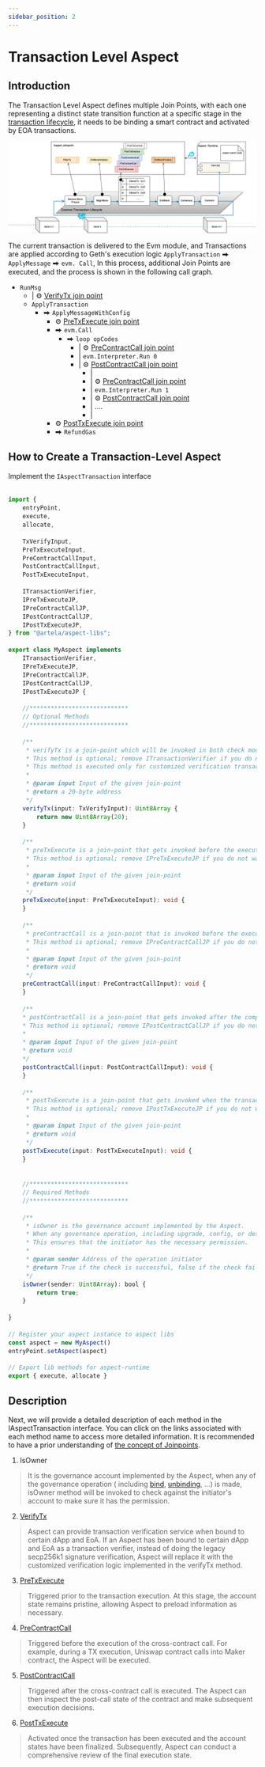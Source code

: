```yaml
---
sidebar_position: 2
---
```


# Transaction Level Aspect

## Introduction

The Transaction Level Aspect defines multiple Join Points, with each one representing a distinct state transition
function at a specific stage in the [transaction lifecycle](/develop/core-concepts/lifecycle),
it needs to be binding a smart contract and activated by EOA transactions.

![img.png](../img/jp.png)

The current transaction is delivered to the Evm module, and Transactions are applied according to Geth's execution
logic `ApplyTransaction` ⮕ `ApplyMessage` ⮕ `evm. Call`, In this process, additional Join Points are executed, and the
process is shown in the following call graph.

* `RunMsg`
  * | ⚙ [VerifyTx join point](/develop/reference/aspect-lib/tx-level-aspect/verify-tx)
  * `ApplyTransaction`
    * ⮕ `ApplyMessageWithConfig`
      * ⚙ [PreTxExecute join point](/develop/reference/aspect-lib/tx-level-aspect/pre-tx-execute)
      * ⮕ `evm.Call`
        * ⮕ `loop opCodes`
          * | ⚙ [PreContractCall join point](/develop/reference/aspect-lib/tx-level-aspect/pre-contract-call)
          * | `evm.Interpreter.Run 0`
          * | ⚙ [PostContractCall join point](/develop/reference/aspect-lib/tx-level-aspect/post-contract-call)
            * |
            * | ⚙ [PreContractCall join point](/develop/reference/aspect-lib/tx-level-aspect/pre-contract-call)
            * | `evm.Interpreter.Run 1`
            * | ⚙ [PostContractCall join point](/develop/reference/aspect-lib/tx-level-aspect/post-contract-call)
            * | ....
            * |
      * ⚙ [PostTxExecute join point](/develop/reference/aspect-lib/tx-level-aspect/post-tx-execute)
      * ⮕ `RefundGas`

## How to Create a Transaction-Level Aspect

Implement the `IAspectTransaction` interface

<!-- @formatter:off -->
```typescript

import {
    entryPoint,
    execute,
    allocate,

    TxVerifyInput,
    PreTxExecuteInput,
    PreContractCallInput,
    PostContractCallInput,
    PostTxExecuteInput,

    ITransactionVerifier,
    IPreTxExecuteJP,
    IPreContractCallJP,
    IPostContractCallJP,
    IPostTxExecuteJP,
} from "@artela/aspect-libs";

export class MyAspect implements
    ITransactionVerifier,
    IPreTxExecuteJP,
    IPreContractCallJP,
    IPostContractCallJP,
    IPostTxExecuteJP {

    //****************************
    // Optional Methods
    //****************************

    /**
     * verifyTx is a join-point which will be invoked in both check mode and deliver mode.
     * This method is optional; remove ITransactionVerifier if you do not want to include this functionality.
     * This method is executed only for customized verification transactions.
     *
     * @param input Input of the given join-point
     * @return a 20-byte address
     */
    verifyTx(input: TxVerifyInput): Uint8Array {
        return new Uint8Array(20);
    }

    /**
     * preTxExecute is a join-point that gets invoked before the execution of a transaction.
     * This method is optional; remove IPreTxExecuteJP if you do not want to include this functionality.
     *
     * @param input Input of the given join-point
     * @return void
     */
    preTxExecute(input: PreTxExecuteInput): void {
    }

    /**
     * preContractCall is a join-point that is invoked before the execution of a contract call.
     * This method is optional; remove IPreContractCallJP if you do not want to include this functionality.
     *
     * @param input Input of the given join-point
     * @return void
     */
    preContractCall(input: PreContractCallInput): void {
    }

    /**
    * postContractCall is a join-point that gets invoked after the completion of a contract call.
    * This method is optional; remove IPostContractCallJP if you do not want to include this functionality.
    *
    * @param input Input of the given join-point
    * @return void
    */
    postContractCall(input: PostContractCallInput): void {
    }

    /**
     * postTxExecute is a join-point that gets invoked when the transaction execution is completed, and the state is not yet committed.
     * This method is optional; remove IPostTxExecuteJP if you do not want to include this functionality.
     *
     * @param input Input of the given join-point
     * @return void
     */
    postTxExecute(input: PostTxExecuteInput): void {
    }


    //****************************
    // Required Methods
    //****************************

    /**
     * isOwner is the governance account implemented by the Aspect.
     * When any governance operation, including upgrade, config, or destroy, is performed, the isOwner method is invoked to check against the initiator's account.
     * This ensures that the initiator has the necessary permission.
     *
     * @param sender Address of the operation initiator
     * @return True if the check is successful, false if the check fails
     */
    isOwner(sender: Uint8Array): bool {
        return true;
    }

}

// Register your aspect instance to aspect libs
const aspect = new MyAspect()
entryPoint.setAspect(aspect)

// Export lib methods for aspect-runtime
export { execute, allocate }

```
<!-- @formatter:on -->

## Description

Next, we will provide a detailed description of each method in the IAspectTransaction interface. You can click on the links associated with each method name to access more detailed information. It is recommended to have a prior understanding of [the concept of Joinpoints](/develop/core-concepts/join-point).

1. IsOwner

> It is the governance account implemented by the Aspect, when any of the governance operation (
including [bind](/develop/core-concepts/lifecycle#binding), [unbinding](/develop/core-concepts/lifecycle#unbinding), ...)
is made, isOwner method will be invoked to check against the initiator's account to make sure it has the permission.

2. [VerifyTx](/develop/reference/aspect-lib/verify-aspect)

> Aspect can provide transaction verification service when bound to certain dApp and EoA. If an Aspect has been bound to certain dApp and EoA as a transaction verifier, instead of doing the legacy secp256k1 signature verification, Aspect will replace it with the customized verification logic implemented in the verifyTx method.

3. [PreTxExecute](/develop/reference/aspect-lib/tx-level-aspect/pre-tx-execute)

> Triggered prior to the transaction execution. At this stage, the account state remains pristine, allowing Aspect to preload information as necessary.

4. [PreContractCall](/develop/reference/aspect-lib/tx-level-aspect/pre-contract-call)

> Triggered before the execution of the cross-contract call. For example, during a TX execution, Uniswap contract calls into Maker contract, the Aspect will be executed.

5. [PostContractCall](/develop/reference/aspect-lib/tx-level-aspect/post-contract-call)

> Triggered after the cross-contract call is executed. The Aspect can then inspect the post-call state of the contract and make subsequent execution decisions.

6. [PostTxExecute](/develop/reference/aspect-lib/tx-level-aspect/post-tx-execute)

> Activated once the transaction has been executed and the account states have been finalized. Subsequently, Aspect can conduct a comprehensive review of the final execution state.
